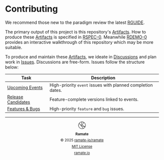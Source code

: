 # Contributing
We recommend those new to the paradigm review the latest [RGUIDE](./rguide/rera-000-000-000-dulan/rguide-000-000-000/README.md).

The primary output of this project is this repository's [Artifacts](./rglo/rera-000-000-000-dulan/rglo-000-000-000-artifact/README.md). How to produce these [Artifacts](./rglo/rera-000-000-000-dulan/rglo-000-000-000-artifact/README.md) is specified in [RSPEC-0](./rspec/rera-000-000-000-dulan/rspec-000-000-000/README.md). Meanwhile [RDEMO-0](./rdemo/rera-000-000-000-dulan/rdemo-000-000-000/README.md) provides an interactive walkthrough of this repository which may be more suitable.

To produce and maintain these [Artifacts](./rglo/rera-000-000-000-dulan/rglo-000-000-000-artifact/README.md), we ideate in [Discussions](https://github.com/ramate-io/oac/discussions) and plan work in [Issues](https://github.com/ramate-io/oac/issues). Discussions are free-form. Issues follow the structure below:

| Task | Description |
|------|-------------|
| [Upcoming Events](https://github.com/ramate-io/oac/issues?q=is%3Aissue%20state%3Aopen%20label%3Apriority%3Ahigh%2Cpriority%3Amedium%20label%3Aevent) | High-priority `event` issues with planned completion dates. |
| [Release Candidates](https://github.com/ramate-io/oac/issues?q=is%3Aissue%20state%3Aopen%20label%3Arelease-candidate) | Feature-complete versions linked to events. |
| [Features & Bugs](https://github.com/ramate-io/oac/issues?q=is%3Aissue%20state%3Aopen%20label%3Afeature%2Cbug%20label%3Apriority%3Aurgent%2Cpriority%3Ahigh) | High-priority `feature` and `bug` issues. |

<!--OAC FOOTER: DO NOT REMOVE THIS LINE-->
---

<div align="center">
  <a href="https://github.com/ramate-io/oac">
    <picture>
      <source srcset="/assets/oac-inverted-transparent.png" media="(prefers-color-scheme: dark)">
      <img height="24" src="/assets/oac-transparent.png" alt="OAC"/>
    </picture>
  </a>
  <br/>
  <sub>
    <b>Ramate</b>
    <br/>
    &copy; 2025 <a href="https://github.com/ramate-io/ramate">ramate-io/ramate</a>
    <br/>
    <a href="https://github.com/ramate-io/ramate/blob/main/LICENSE">MIT License</a>
    <br/>
    <a href="https://www.ramate.io">ramate.io</a>
  </sub>
</div>
